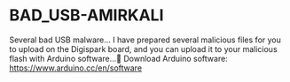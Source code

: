 # BAD_USB-AMIRKALI
Several bad USB malware...
I have prepared several malicious files for you to upload on the Digispark board, and you can upload it to your malicious flash with Arduino software...
ِDownload Arduino software: https://www.arduino.cc/en/software
